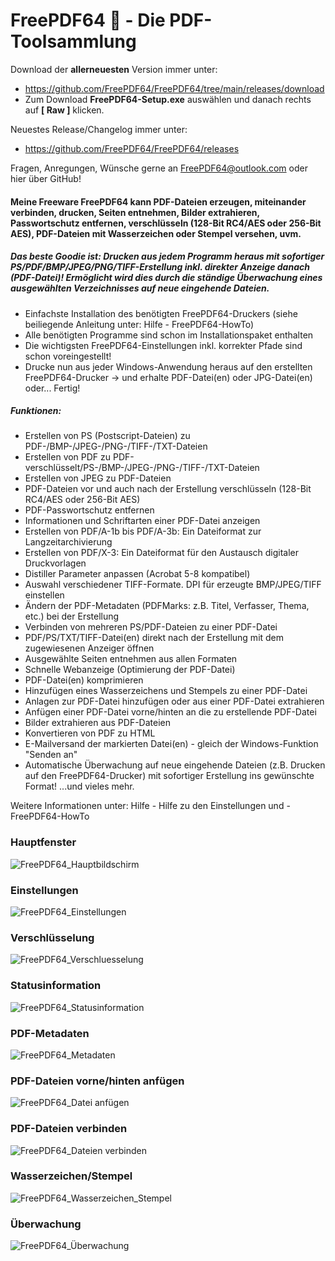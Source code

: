 # FreePDF64 👋 - Die PDF-Toolsammlung

Download der **allerneuesten** Version immer unter: 
- https://github.com/FreePDF64/FreePDF64/tree/main/releases/download
- Zum Download **FreePDF64-Setup.exe** auswählen und danach rechts auf **[ Raw ]** klicken.

Neuestes Release/Changelog immer unter:
- https://github.com/FreePDF64/FreePDF64/releases
  
 
Fragen, Anregungen, Wünsche gerne an FreePDF64@outlook.com oder hier über GitHub!
  
#### Meine Freeware FreePDF64 kann PDF-Dateien erzeugen, miteinander verbinden, drucken, Seiten entnehmen, Bilder extrahieren, Passwortschutz entfernen, verschlüsseln (128-Bit RC4/AES oder 256-Bit AES), PDF-Dateien mit Wasserzeichen oder Stempel versehen, uvm.

##### Das beste Goodie ist: Drucken aus jedem Programm heraus mit sofortiger PS/PDF/BMP/JPEG/PNG/TIFF-Erstellung inkl. direkter Anzeige danach (PDF-Datei)! Ermöglicht wird dies durch die ständige Überwachung eines ausgewählten Verzeichnisses auf neue eingehende Dateien.
- Einfachste Installation des benötigten FreePDF64-Druckers (siehe beiliegende Anleitung unter: Hilfe - FreePDF64-HowTo)
- Alle benötigten Programme sind schon im Installationspaket enthalten
- Die wichtigsten FreePDF64-Einstellungen inkl. korrekter Pfade sind schon voreingestellt!
- Drucke nun aus jeder Windows-Anwendung heraus auf den erstellten FreePDF64-Drucker -> und erhalte PDF-Datei(en) oder JPG-Datei(en) oder... Fertig!

##### Funktionen:
- Erstellen von PS (Postscript-Dateien) zu PDF-/BMP-/JPEG-/PNG-/TIFF-/TXT-Dateien
- Erstellen von PDF zu PDF-verschlüsselt/PS-/BMP-/JPEG-/PNG-/TIFF-/TXT-Dateien
- Erstellen von JPEG zu PDF-Dateien
- PDF-Dateien vor und auch nach der Erstellung verschlüsseln (128-Bit RC4/AES oder 256-Bit AES)
- PDF-Passwortschutz entfernen
- Informationen und Schriftarten einer PDF-Datei anzeigen
- Erstellen von PDF/A-1b bis PDF/A-3b: Ein Dateiformat zur Langzeitarchivierung
- Erstellen von PDF/X-3: Ein Dateiformat für den Austausch digitaler Druckvorlagen
- Distiller Parameter anpassen (Acrobat 5-8 kompatibel)
- Auswahl verschiedener TIFF-Formate. DPI für erzeugte BMP/JPEG/TIFF einstellen
- Ändern der PDF-Metadaten (PDFMarks: z.B. Titel, Verfasser, Thema, etc.) bei der Erstellung
- Verbinden von mehreren PS/PDF-Dateien zu einer PDF-Datei
- PDF/PS/TXT/TIFF-Datei(en) direkt nach der Erstellung mit dem zugewiesenen Anzeiger öffnen
- Ausgewählte Seiten entnehmen aus allen Formaten
- Schnelle Webanzeige (Optimierung der PDF-Datei)
- PDF-Datei(en) komprimieren
- Hinzufügen eines Wasserzeichens und Stempels zu einer PDF-Datei
- Anlagen zur PDF-Datei hinzufügen oder aus einer PDF-Datei extrahieren
- Anfügen einer PDF-Datei vorne/hinten an die zu erstellende PDF-Datei
- Bilder extrahieren aus PDF-Dateien
- Konvertieren von PDF zu HTML
- E-Mailversand der markierten Datei(en) - gleich der Windows-Funktion "Senden an"
- Automatische Überwachung auf neue eingehende Dateien (z.B. Drucken auf den FreePDF64-Drucker) mit sofortiger Erstellung ins gewünschte Format! 
...und vieles mehr.


Weitere Informationen unter: Hilfe - Hilfe zu den Einstellungen und - FreePDF64-HowTo
<!--
**FreePDF64/FreePDF64** is a ✨ _special_ ✨ repository because its `README.md` (this file) appears on your GitHub profile.

Here are some ideas to get you started:

- 🔭 I’m currently working on ...
- 🌱 I’m currently learning ...
- 👯 I’m looking to collaborate on ...
- 🤔 I’m looking for help with ...
- 💬 Ask me about ...
- 📫 How to reach me: ...
- 😄 Pronouns: ...
- ⚡ Fun fact: ...
-->
### Hauptfenster
![FreePDF64_Hauptbildschirm](https://github.com/FreePDF64/FreePDF64/blob/main/releases/download/FreePDF64-Hauptfenster.JPG)

### Einstellungen
![FreePDF64_Einstellungen](https://github.com/FreePDF64/FreePDF64/blob/main/releases/download/FreePDF64-Einstellungen.JPG)

### Verschlüsselung
![FreePDF64_Verschluesselung](https://github.com/FreePDF64/FreePDF64/blob/main/releases/download/FreePDF64-Verschluesselung.JPG)

### Statusinformation
![FreePDF64_Statusinformation](https://github.com/FreePDF64/FreePDF64/blob/main/releases/download/FreePDF64-Anzeige%20Statusinformationen.JPG)

### PDF-Metadaten
![FreePDF64_Metadaten](https://github.com/FreePDF64/FreePDF64/blob/main/releases/download/FreePDF64-Metadaten.JPG)

### PDF-Dateien vorne/hinten anfügen
![FreePDF64_Datei anfügen](https://github.com/FreePDF64/FreePDF64/blob/main/releases/download/FreePDF64-Datei%20anfuegen.JPG)

### PDF-Dateien verbinden
![FreePDF64_Dateien verbinden](https://github.com/FreePDF64/FreePDF64/blob/main/releases/download/FreePDF64-Verbinden%20von%20PDF-Dateien.JPG)

### Wasserzeichen/Stempel
![FreePDF64_Wasserzeichen_Stempel](https://github.com/FreePDF64/FreePDF64/blob/main/releases/download/FreePDF64-Wasserzeichen_Stempel%20hinzufuegen.JPG)

### Überwachung
![FreePDF64_Überwachung](https://github.com/FreePDF64/FreePDF64/blob/main/releases/download/FreePDF64-Ueberwachung.JPG)
